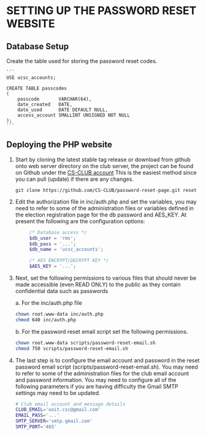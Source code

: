 SETTING UP THE PASSWORD RESET WEBSITE
============================================


Database Setup
----------------------------------------

Create the table used for storing the password reset codes.

    ```
    USE ucsc_accounts;

    CREATE TABLE passcodes
    (
        passcode       VARCHAR(64), 
        date_created   DATE,
        date_used      DATE DEFAULT NULL,
        access_account SMALLINT UNSIGNED NOT NULL
    );
    ```


Deploying the PHP website
--------------------------

1.	Start by cloning the latest stable tag release or download from github onto
    web server directory on the club server, the project can be found on Github 
    under the [CS-CLUB account](https://github.com/CS-CLUB/password-reset-page.git)
    This is the easiest method since you can pull (update) if there are any changes.

    ```
    git clone https://github.com/CS-CLUB/password-reset-page.git reset 
    ```

2.	Edit the authorization file in inc/auth.php and set the variables, you may 
    need to refer to some of the administration files or variables defined in 
    the election registration page for the db password and AES_KEY. At present
    the following are the configuration options:

    ```php
		 /* Database access */
		 $db_user = 'rms';
		 $db_pass = '...';
		 $db_name = 'ucsc_accounts';

		 /* AES ENCRYPT/DECRYPT KEY */
		 $AES_KEY = '...';
    ```

3.	Next, set the following permissions to various files that should never be made
    accessible (even READ ONLY) to the public as they contain confidential data
	  such as passwords

	  a.	For the inc/auth.php file

    ```bash
    chown root.www-data inc/auth.php
    chmod 640 inc/auth.php
    ```

	  b.	For the password reset email script set the following permissions.

    ```bash
    chown root.www-data scripts/password-reset-email.sh
    chmod 750 scripts/password-reset-email.sh
    ```

4.	The last step is to configure the email account and password in the reset 
    password email script (scripts/password-reset-email.sh). You may need to 
    refer to some of the administration files for the club email account and 
    password information. You may need to configure all of the following parameters
    if you are having difficulty the Gmail SMTP settings may need to be updated.

    ```bash
    # Club email account and message details
    CLUB_EMAIL='uoit.csc@gmail.com'
    EMAIL_PASS='...'
    SMTP_SERVER='smtp.gmail.com'
    SMTP_PORT='465'
    ```

